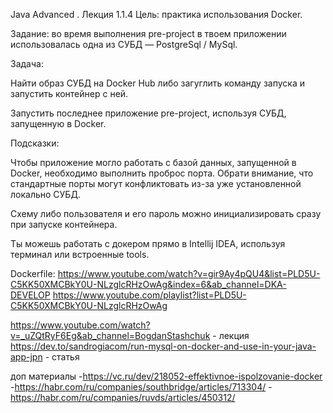 Java Advanced . Лекция 1.1.4
Цель: практика использования Docker.

Задание: во время выполнения pre-project в твоем приложении использовалась одна из СУБД — PostgreSql / MySql.

Задача:

Найти образ СУБД на Docker Hub либо загуглить команду запуска и запустить контейнер с ней.

Запустить последнее приложение pre-project, используя СУБД, запущенную в Docker.

Подсказки: 

Чтобы приложение могло работать с базой данных, запущенной в Docker, необходимо выполнить проброс порта. Обрати внимание, что стандартные порты могут конфликтовать из-за уже установленной локально СУБД.

Cхему либо пользователя и его пароль можно инициализировать сразу при запуске контейнера.

Ты можешь работать с докером прямо в Intellij IDEA, используя терминал или встроенные tools.

Dockerfile:
https://www.youtube.com/watch?v=gir9Ay4pQU4&list=PLD5U-C5KK50XMCBkY0U-NLzglcRHzOwAg&index=6&ab_channel=DKA-DEVELOP
https://www.youtube.com/playlist?list=PLD5U-C5KK50XMCBkY0U-NLzglcRHzOwAg

https://www.youtube.com/watch?v=_uZQtRyF6Eg&ab_channel=BogdanStashchuk - лекция
https://dev.to/sandrogiacom/run-mysql-on-docker-and-use-in-your-java-app-jpn - статья

доп материалы
-https://vc.ru/dev/218052-effektivnoe-ispolzovanie-docker
-https://habr.com/ru/companies/southbridge/articles/713304/
-https://habr.com/ru/companies/ruvds/articles/450312/

